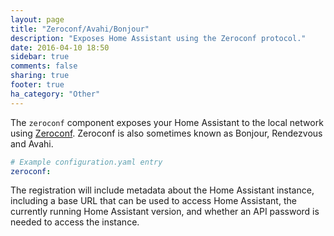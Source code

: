 ```yaml
---
layout: page
title: "Zeroconf/Avahi/Bonjour"
description: "Exposes Home Assistant using the Zeroconf protocol."
date: 2016-04-10 18:50
sidebar: true
comments: false
sharing: true
footer: true
ha_category: "Other"
---
```


The `zeroconf` component exposes your Home Assistant to the local network using [Zeroconf](https://en.wikipedia.org/wiki/Zero-configuration_networking). Zeroconf is also sometimes known as Bonjour, Rendezvous and Avahi.

```yaml
# Example configuration.yaml entry
zeroconf:
```

The registration will include metadata about the Home Assistant instance, including a base URL that can be used to access Home Assistant, the currently running Home Assistant version, and whether an API password is needed to access the instance.
